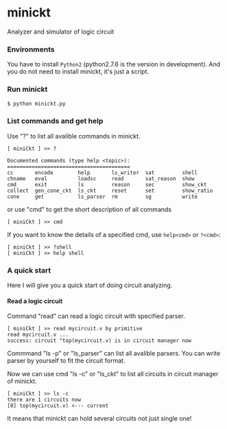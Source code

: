minickt
=======

Analyzer and simulator of logic circuit

### Environments

You have to install `Python2` (python2.7.6 is the version in development).
And you do not need to install minickt, it's just a script.

### Run minickt

```sh
$ python minickt.py 
```

### List commands and get help

Use "?" to list all avalible commands in minickt.

```
[ miniCkt ] >> ?

Documented commands (type help <topic>):
========================================
cc       encode        help       ls_writer  sat         shell     
chname   eval          loadsc     read       sat_reason  show      
cmd      exit          ls         reason     sec         show_ckt  
collect  gen_cone_ckt  ls_ckt     reset      set         show_ratio
cone     get           ls_parser  rm         sg          write
```

or use "cmd" to get the short description of all commands

```
[ miniCkt ] >> cmd
```

If you want to know the details of a specified cmd, use `help<cmd>` or `?<cmd>`:

```
[ miniCkt ] >> ?shell
[ miniCkt ] >> help shell
```

### A quick start

Here I will give you a quick start of doing circuit analyzing.

#### Read a logic circuit

Command "read" can read a logic circuit with specified parser.

```
[ miniCkt ] >> read mycircuit.v by primitive
read mycircuit.v ...
success: circuit "top(mycircuit.v) is in circuit manager now
```

Commmand "ls -p" or "ls_parser" can list all avalible parsers.
You can write parser by yourself to fit the circuit format.

Now we can use cmd "ls -c" or "ls_ckt" to list all circuits in circuit manager of minickt.

```
[ miniCkt ] >> ls -c
there are 1 circuits now
[0] top(mycircuit.v) <--- current
```

It means that minickt can hold several circuits not just single one!


